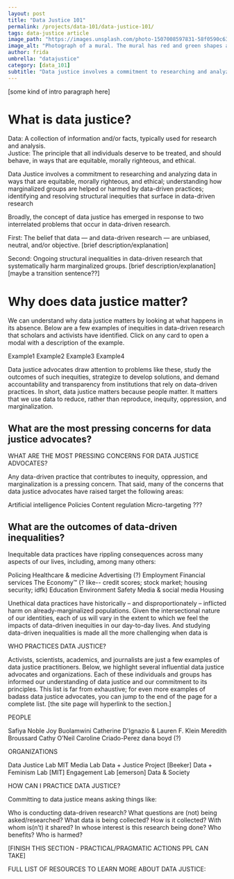 ```yaml
---
layout: post
title: "Data Justice 101"
permalink: /projects/data-101/data-justice-101/
tags: data-justice article
image_path: "https://images.unsplash.com/photo-1507008597831-58f0590c635d?ixid=MXwxMjA3fDB8MHxwaG90by1wYWdlfHx8fGVufDB8fHw%3D&ixlib=rb-1.2.1&auto=format&fit=crop&w=1350&q=80)"
image_alt: "Photograph of a mural. The mural has red and green shapes arranged to look kind of like flowers. One set of shapes has a message symbol in the center, while the other has an arrow."
author: frida
umbrella: "datajustice"
category: [data_101]
subtitle: "Data justice involves a commitment to researching and analyzing data in ways that are equitable, morally righteous, and ethical; understanding how marginalized groups are helped or harmed by data-driven practices; and identifying and resolving structural inequities that surface in data-driven research."
---
```


[some kind of intro paragraph here]

# What is data justice?

Data: A collection of information and/or facts, typically used for research and analysis.  
Justice: The principle that all individuals deserve to be treated, and should behave, in ways that are equitable, morally righteous, and ethical. 

Data Justice involves a commitment to researching and analyzing data in ways that are equitable, morally righteous, and ethical; understanding how marginalized groups are helped or harmed by data-driven practices; identifying and resolving structural inequities that surface in data-driven research

Broadly, the concept of data justice has emerged in response to two interrelated problems that occur in data-driven research. 

First: The belief that data — and data-driven research — are unbiased, neutral, and/or objective. [brief description/explanation]

Second: Ongoing structural inequalities in data-driven research that systematically harm marginalized groups. [brief description/explanation] [maybe a transition sentence??]

# Why does data justice matter? 

We can understand why data justice matters by looking at what happens in its absence. Below are a few examples of inequities in data-driven research that scholars and activists have identified. Click on any card to open a modal with a description of the example. 

Example1
Example2
Example3 
Example4 

Data justice advocates draw attention to problems like these, study the outcomes of such inequities, strategize to develop solutions, and demand accountability and transparency from institutions that rely on data-driven practices. In short, data justice matters because people matter. It matters that we use data to reduce, rather than reproduce, inequity, oppression, and marginalization. 

## What are the most pressing concerns for data justice advocates?
WHAT ARE THE MOST PRESSING CONCERNS FOR DATA JUSTICE ADVOCATES? 

Any data-driven practice that contributes to inequity, oppression, and marginalization is a pressing concern. That said, many of the concerns that data justice advocates have raised target the following areas: 

Artificial intelligence
Policies 
Content regulation
Micro-targeting
???

## What are the outcomes of data-driven inequalities? 

Inequitable data practices have rippling consequences across many aspects of our lives, including, among many others:

Policing
Healthcare & medicine
Advertising (?)
Employment
Financial services
The Economy™ (? like-- credit scores; stock market; housing security; idfk) 
Education
Environment
Safety
Media & social media
Housing 

Unethical data practices have historically – and disproportionately – inflicted harm on already-marginalized populations. Given the intersectional nature of our identities, each of us will vary in the extent to which we feel the impacts of data-driven inequities in our day-to-day lives.   And studying data-driven inequalities is made all the more challenging when data is 

WHO PRACTICES DATA JUSTICE? 

Activists, scientists, academics, and journalists are just a few examples of data justice practitioners. Below, we highlight several influential data justice advocates and organizations. Each of these individuals and groups has informed our understanding of data justice and our commitment to its principles. This list is far from exhaustive; for even more examples of badass data justice advocates, you can jump to the end of the page for a complete list. [the site page will hyperlink to the section.]

PEOPLE

Safiya Noble
Joy Buolamwini
Catherine D'Ignazio & Lauren F. Klein
Meredith Broussard 
Cathy O’Neil 
Caroline Criado-Perez
dana boyd (?)

ORGANIZATIONS

Data Justice Lab
MIT Media Lab
Data + Justice Project [Beeker]
Data + Feminism Lab [MIT]
Engagement Lab [emerson]
Data & Society

HOW CAN I PRACTICE DATA JUSTICE?

Committing to data justice means asking things like:
 
Who is conducting data-driven research? 
What questions are (not) being asked/researched?
What data is being collected? How is it collected? With whom is(n’t) it shared?
In whose interest is this research being done? Who benefits? Who is harmed?


[FINISH THIS SECTION - PRACTICAL/PRAGMATIC ACTIONS PPL CAN TAKE]




FULL LIST OF RESOURCES TO LEARN MORE ABOUT DATA JUSTICE:


